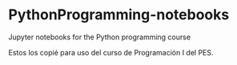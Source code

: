# PythonProgramming-notebooks
 Jupyter notebooks for the Python programming course

Estos los copié para uso del curso de Programación I del PES.
